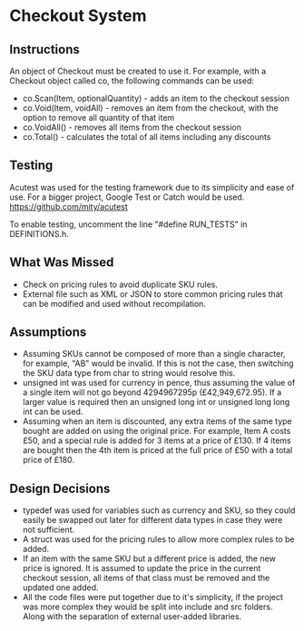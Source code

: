 # Checkout System

## Instructions
An object of Checkout must be created to use it. For example, with a Checkout object called co, the following commands can be used:

- co.Scan(Item, optionalQuantity) - adds an item to the checkout session
- co.Void(Item, voidAll) - removes an item from the checkout, with the option to remove all quantity of that item
- co.VoidAll() - removes all items from the checkout session
- co.Total() - calculates the total of all items including any discounts

## Testing

Acutest was used for the testing framework due to its simplicity and ease of use. For a bigger project, Google Test or Catch would be used. 
https://github.com/mity/acutest

To enable testing, uncomment the line "#define RUN_TESTS" in DEFINITIONS.h.

## What Was Missed
- Check on pricing rules to avoid duplicate SKU rules.
- External file such as XML or JSON to store common pricing rules that can be modified and used without recompilation.

## Assumptions
- Assuming SKUs cannot be composed of more than a single character, for example, "AB" would be invalid. If this is not the case, then switching the SKU data type from char to string would resolve this.
- unsigned int was used for currency in pence, thus assuming the value of a single item will not go beyond 4294967295p (£42,949,672.95). If a larger value is required then an unsigned long int or unsigned long long int can be used.
- Assuming when an item is discounted, any extra items of the same type bought are added on using the original price. For example, Item A costs £50, and a special rule is added for 3 items at a price of £130. If 4 items are bought then the 4th item is priced at the full price of £50 with a total price of £180.

## Design Decisions
- typedef was used for variables such as currency and SKU, so they could easily be swapped out later for different data types in case they were not sufficient.
- A struct was used for the pricing rules to allow more complex rules to be added. 
- If an item with the same SKU but a different price is added, the new price is ignored. It is assumed to update the price in the current checkout session, all items of that class must be removed and the updated one added.
- All the code files were put together due to it's simplicity, if the project was more complex they would be split into include and src folders. Along with the separation of external user-added libraries.
